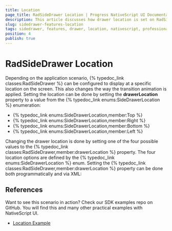 ```yaml
---
title: Location
page_title: RadSideDrawer Location | Progress NativeScript UI Documentation
description: This article discusses how drawer location is set on RadSideDrawer.
slug: sidedrawer-features-location
tags: sidedrawer, features, drawer, location, nativescript, professional, ui
position: 4
publish: true
---
```


# RadSideDrawer Location

Depending on the application scenario, {% typedoc_link classes:RadSideDrawer %} can be configured to display at a specific location on the screen. This also changes the way the transition animation is applied. Setting the location can be done by setting the **drawerLocation** property to a value from the {% typedoc_link enums:SideDrawerLocation %} enumeration:

* {% typedoc_link enums:SideDrawerLocation,member:Top %}
* {% typedoc_link enums:SideDrawerLocation,member:Right %}
* {% typedoc_link enums:SideDrawerLocation,member:Bottom %}
* {% typedoc_link enums:SideDrawerLocation,member:Left %}

Changing the drawer location is done by setting one of the four possible values to the {% typedoc_link classes:RadSideDrawer,member:drawerLocation %} property. The four location options are defined by the {% typedoc_link enums:SideDrawerLocation %} enum. Setting the {% typedoc_link classes:RadSideDrawer,member:drawerLocation %} property can be done both programmatically and via XML:

<snippet id='sidedrawer-setting-location'/>
<snippet id='sidedrawer-setting-location-xml'/>

## References

Want to see this scenario in action?
Check our SDK examples repo on GitHub. You will find this and many other practical examples with NativeScript UI.

* [Location Example](https://github.com/NativeScript/nativescript-ui-samples/tree/master/sidedrawer/app/examples/position)
